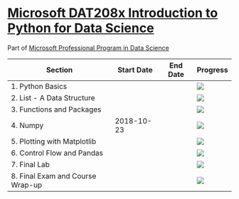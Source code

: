 # [Microsoft DAT208x Introduction to Python for Data Science](https://courses.edx.org/courses/course-v1:Microsoft+DAT208x+3T2018/course/#block-v1:Microsoft+DAT208x+3T2018+type@chapter+block@0f10a306d95945e886626db797e4b2f5)

Part of [Microsoft Professional Program in Data Science](https://www.edx.org/microsoft-professional-program-data-science)

| Section | Start Date | End Date | Progress |
|---------|------------|----------|----------|
| 1. Python Basics |  |  | ![](http://progressed.io/bar/100) |
| 2. List - A Data Structure |  |  | ![](http://progressed.io/bar/100) |
| 3. Functions and Packages |  |  | ![](http://progressed.io/bar/100) |
| 4. Numpy | 2018-10-23 |  | ![](http://progressed.io/bar/90) |
| 5. Plotting with Matplotlib |  |  | ![](http://progressed.io/bar/0) |
| 6. Control Flow and Pandas |  |  | ![](http://progressed.io/bar/0) |
| 7. Final Lab |  |  | ![](http://progressed.io/bar/0) |
| 8. Final Exam and Course Wrap-up |  |  | ![](http://progressed.io/bar/0) |
